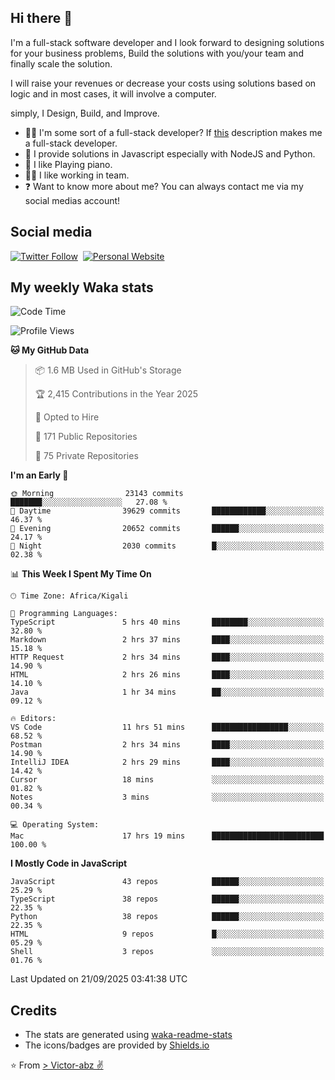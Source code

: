 ## Hi there 👋
I'm a full-stack software developer and I look forward to designing solutions for your business problems, Build the solutions with you/your team and finally scale the solution.

I will raise your revenues or decrease your costs using solutions based on logic and in most cases, it will involve a computer.

simply, I Design, Build, and Improve.

- 👨‍💻 I'm some sort of a full-stack developer? If [this](https://www.w3schools.com/whatis/whatis_fullstack.asp) description makes me a full-stack developer.
- 🌱 I provide solutions in Javascript especially with NodeJS and Python. 
- 🎹 I like Playing piano.
- 👯‍♀️ I like working in team.
- ❓ Want to know more about me? You can always contact me via my social medias account!

## Social media
[![Twitter Follow](https://img.shields.io/twitter/follow/vicky_abz?color=%231DA1F2&label=Twitter&style=for-the-badge&logo=twitter&logoColor=ffffff)](https://twitter.com/vicky_abz)
‎‎ [![Personal Website](https://img.shields.io/static/v1?label=visit&message=victor-abz.com&color=%235F021F&style=for-the-badge)](https://victor-abz.com/)

## My weekly Waka stats
<!--START_SECTION:waka-->
![Code Time](http://img.shields.io/badge/Code%20Time-2%2C058%20hrs%2052%20mins-blue)

![Profile Views](http://img.shields.io/badge/Profile%20Views-0-blue)

**🐱 My GitHub Data** 

> 📦 1.6 MB Used in GitHub's Storage 
 > 
> 🏆 2,415 Contributions in the Year 2025
 > 
> 💼 Opted to Hire
 > 
> 📜 171 Public Repositories 
 > 
> 🔑 75 Private Repositories 
 > 
**I'm an Early 🐤** 

```text
🌞 Morning                23143 commits       ███████░░░░░░░░░░░░░░░░░░   27.08 % 
🌆 Daytime                39629 commits       ████████████░░░░░░░░░░░░░   46.37 % 
🌃 Evening                20652 commits       ██████░░░░░░░░░░░░░░░░░░░   24.17 % 
🌙 Night                  2030 commits        █░░░░░░░░░░░░░░░░░░░░░░░░   02.38 % 
```


📊 **This Week I Spent My Time On** 

```text
🕑︎ Time Zone: Africa/Kigali

💬 Programming Languages: 
TypeScript               5 hrs 40 mins       ████████░░░░░░░░░░░░░░░░░   32.80 % 
Markdown                 2 hrs 37 mins       ████░░░░░░░░░░░░░░░░░░░░░   15.18 % 
HTTP Request             2 hrs 34 mins       ████░░░░░░░░░░░░░░░░░░░░░   14.90 % 
HTML                     2 hrs 26 mins       ████░░░░░░░░░░░░░░░░░░░░░   14.10 % 
Java                     1 hr 34 mins        ██░░░░░░░░░░░░░░░░░░░░░░░   09.12 % 

🔥 Editors: 
VS Code                  11 hrs 51 mins      █████████████████░░░░░░░░   68.52 % 
Postman                  2 hrs 34 mins       ████░░░░░░░░░░░░░░░░░░░░░   14.90 % 
IntelliJ IDEA            2 hrs 29 mins       ████░░░░░░░░░░░░░░░░░░░░░   14.42 % 
Cursor                   18 mins             ░░░░░░░░░░░░░░░░░░░░░░░░░   01.82 % 
Notes                    3 mins              ░░░░░░░░░░░░░░░░░░░░░░░░░   00.34 % 

💻 Operating System: 
Mac                      17 hrs 19 mins      █████████████████████████   100.00 % 
```

**I Mostly Code in JavaScript** 

```text
JavaScript               43 repos            ██████░░░░░░░░░░░░░░░░░░░   25.29 % 
TypeScript               38 repos            ██████░░░░░░░░░░░░░░░░░░░   22.35 % 
Python                   38 repos            ██████░░░░░░░░░░░░░░░░░░░   22.35 % 
HTML                     9 repos             █░░░░░░░░░░░░░░░░░░░░░░░░   05.29 % 
Shell                    3 repos             ░░░░░░░░░░░░░░░░░░░░░░░░░   01.76 % 
```




 Last Updated on 21/09/2025 03:41:38 UTC
<!--END_SECTION:waka-->

## Credits
- The stats are generated using [waka-readme-stats](https://github.com/anmol098/waka-readme-stats)
- The icons/badges are provided by [Shields.io](https://shields.io/)

⭐️ From [> Victor-abz ✌](https://victor-abz.com/)
